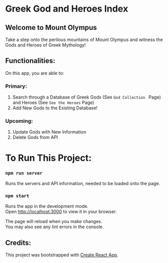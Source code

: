# Greek God and Heroes Index

## Welcome to Mount Olympus
Take a step onto the perilous mountains of Mount Olympus and witness the Gods and Heroes of Greek Mythology!

## Functionalities:
On this app, you are able to:

### Primary:
1. Search through a Database of Greek Gods (See `God Collection ` Page) and Heroes (See `See the Heroes` Page)
2. Add New Gods to the Existing Database!

### Upcoming:
1. Update Gods with New Information 
2. Delete Gods from API


# To Run This Project:

### `npm run server`

Runs the servers and API information, needed to be loaded onto the page. 

### `npm start`

Runs the app in the development mode.\
Open [http://localhost:3000](http://localhost:3000) to view it in your browser.

The page will reload when you make changes.\
You may also see any lint errors in the console.

## Credits:
This project was bootstrapped with [Create React App](https://github.com/facebook/create-react-app).
